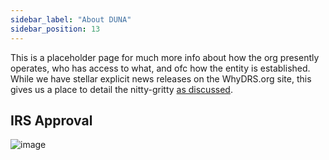 ```yaml
---
sidebar_label: "About DUNA"
sidebar_position: 13
---
```


This is a placeholder page for much more info about how the org presently operates, who has access to what, and ofc how the entity is established. While we have stellar explicit news releases on the WhyDRS.org site, this gives us a place to detail the nitty-gritty [as discussed](https://discordapp.com/channels/955819881989808128/1143956254016933920/1265743520069845155).

## IRS Approval

![image](https://github.com/user-attachments/assets/9b7d3909-fb48-4e13-b769-9809c20b1dea)
